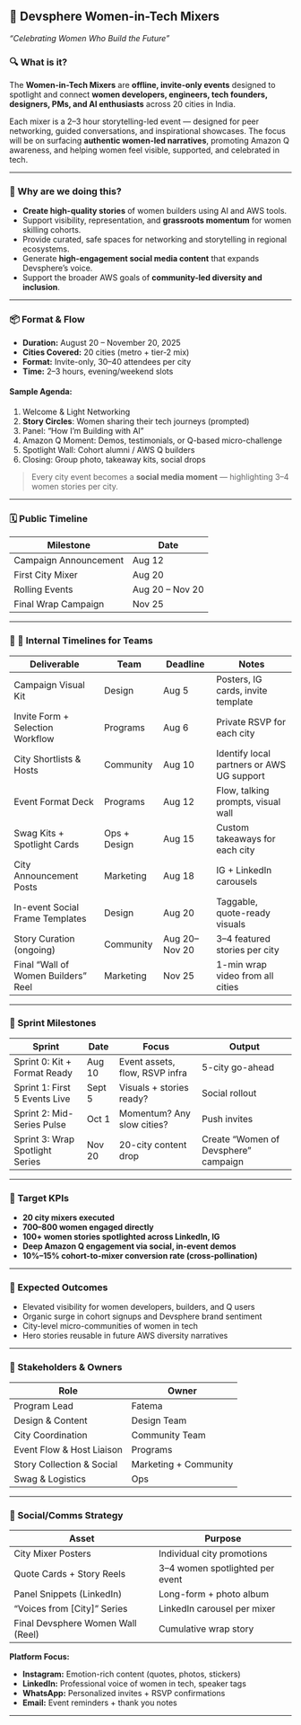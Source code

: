 ## 📌 Devsphere Women-in-Tech Mixers

*“Celebrating Women Who Build the Future”*

### 🔍 What is it?

The **Women-in-Tech Mixers** are **offline, invite-only events** designed to spotlight and connect **women developers, engineers, tech founders, designers, PMs, and AI enthusiasts** across 20 cities in India.

Each mixer is a 2–3 hour storytelling-led event — designed for peer networking, guided conversations, and inspirational showcases. The focus will be on surfacing **authentic women-led narratives**, promoting Amazon Q awareness, and helping women feel visible, supported, and celebrated in tech.

---

### 🎯 Why are we doing this?

* **Create high-quality stories** of women builders using AI and AWS tools.
* Support visibility, representation, and **grassroots momentum** for women skilling cohorts.
* Provide curated, safe spaces for networking and storytelling in regional ecosystems.
* Generate **high-engagement social media content** that expands Devsphere’s voice.
* Support the broader AWS goals of **community-led diversity and inclusion**.

---

### 📦 Format & Flow

* **Duration:** August 20 – November 20, 2025
* **Cities Covered:** 20 cities (metro + tier-2 mix)
* **Format:** Invite-only, 30–40 attendees per city
* **Time:** 2–3 hours, evening/weekend slots

#### Sample Agenda:

1. Welcome & Light Networking
2. **Story Circles**: Women sharing their tech journeys (prompted)
3. Panel: “How I’m Building with AI”
4. Amazon Q Moment: Demos, testimonials, or Q-based micro-challenge
5. Spotlight Wall: Cohort alumni / AWS Q builders
6. Closing: Group photo, takeaway kits, social drops

> Every city event becomes a **social media moment** — highlighting 3–4 women stories per city.

---

### 🗓️ Public Timeline

| Milestone             | Date            |
| --------------------- | --------------- |
| Campaign Announcement | Aug 12          |
| First City Mixer      | Aug 20          |
| Rolling Events        | Aug 20 – Nov 20 |
| Final Wrap Campaign   | Nov 25          |

---

### 🧩 📅 Internal Timelines for Teams

| Deliverable                         | Team         | Deadline      | Notes                                     |
| ----------------------------------- | ------------ | ------------- | ----------------------------------------- |
| Campaign Visual Kit                 | Design       | Aug 5         | Posters, IG cards, invite template        |
| Invite Form + Selection Workflow    | Programs     | Aug 6         | Private RSVP for each city                |
| City Shortlists & Hosts             | Community    | Aug 10        | Identify local partners or AWS UG support |
| Event Format Deck                   | Programs     | Aug 12        | Flow, talking prompts, visual wall        |
| Swag Kits + Spotlight Cards         | Ops + Design | Aug 15        | Custom takeaways for each city            |
| City Announcement Posts             | Marketing    | Aug 18        | IG + LinkedIn carousels                   |
| In-event Social Frame Templates     | Design       | Aug 20        | Taggable, quote-ready visuals             |
| Story Curation (ongoing)            | Community    | Aug 20–Nov 20 | 3–4 featured stories per city             |
| Final “Wall of Women Builders” Reel | Marketing    | Nov 25        | 1-min wrap video from all cities          |

---

### 🚦 Sprint Milestones

| Sprint                          | Date   | Focus                          | Output                               |
| ------------------------------- | ------ | ------------------------------ | ------------------------------------ |
| Sprint 0: Kit + Format Ready    | Aug 10 | Event assets, flow, RSVP infra | 5-city go-ahead                      |
| Sprint 1: First 5 Events Live   | Sept 5 | Visuals + stories ready?       | Social rollout                       |
| Sprint 2: Mid-Series Pulse      | Oct 1  | Momentum? Any slow cities?     | Push invites                         |
| Sprint 3: Wrap Spotlight Series | Nov 20 | 20-city content drop           | Create “Women of Devsphere” campaign |

---

### 🎯 Target KPIs

* **20 city mixers executed**
* **700–800 women engaged directly**
* **100+ women stories spotlighted across LinkedIn, IG**
* **Deep Amazon Q engagement via social, in-event demos**
* **10%–15% cohort-to-mixer conversion rate (cross-pollination)**

---

### 🔁 Expected Outcomes

* Elevated visibility for women developers, builders, and Q users
* Organic surge in cohort signups and Devsphere brand sentiment
* City-level micro-communities of women in tech
* Hero stories reusable in future AWS diversity narratives

---

### 👥 Stakeholders & Owners

| Role                      | Owner                 |
| ------------------------- | --------------------- |
| Program Lead              | Fatema                |
| Design & Content          | Design Team           |
| City Coordination         | Community Team        |
| Event Flow & Host Liaison | Programs              |
| Story Collection & Social | Marketing + Community |
| Swag & Logistics          | Ops                   |

---

### 📣 Social/Comms Strategy

| Asset                             | Purpose                         |
| --------------------------------- | ------------------------------- |
| City Mixer Posters                | Individual city promotions      |
| Quote Cards + Story Reels         | 3–4 women spotlighted per event |
| Panel Snippets (LinkedIn)         | Long-form + photo album         |
| “Voices from \[City]” Series      | LinkedIn carousel per mixer     |
| Final Devsphere Women Wall (Reel) | Cumulative wrap story           |

**Platform Focus:**

* **Instagram:** Emotion-rich content (quotes, photos, stickers)
* **LinkedIn:** Professional voice of women in tech, speaker tags
* **WhatsApp:** Personalized invites + RSVP confirmations
* **Email:** Event reminders + thank you notes

---
